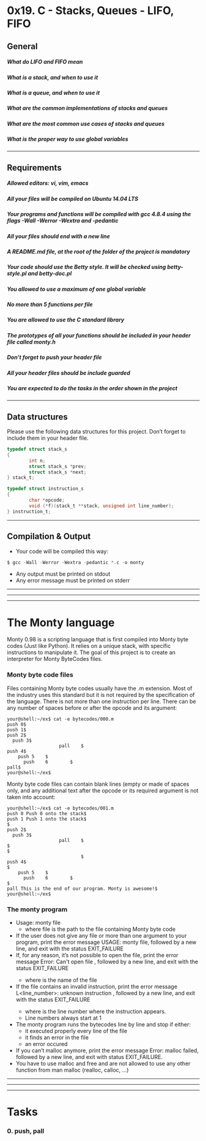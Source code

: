 # 0x19. C - Stacks, Queues - LIFO, FIFO

## General
#####  What do LIFO and FIFO mean
##### What is a stack, and when to use it
##### What is a queue, and when to use it
##### What are the common implementations of stacks and queues
##### What are the most common use cases of stacks and queues
##### What is the proper way to use global variables
---
## Requirements
##### Allowed editors: vi, vim, emacs
##### All your files will be compiled on Ubuntu 14.04 LTS
##### Your programs and functions will be compiled with gcc 4.8.4 using the flags -Wall -Werror -Wextra and -pedantic
##### All your files should end with a new line
##### A README.md file, at the root of the folder of the project is mandatory
##### Your code should use the Betty style. It will be checked using betty-style.pl and betty-doc.pl
##### You allowed to use a maximum of one global variable
##### No more than 5 functions per file
##### You are allowed to use the C standard library
##### The prototypes of all your functions should be included in your header file called monty.h
##### Don’t forget to push your header file
##### All your header files should be include guarded
##### You are expected to do the tasks in the order shown in the project
---
## Data structures
Please use the following data structures for this project. Don’t forget to include them in your header file.
```c
typedef struct stack_s
{
        int n;
        struct stack_s *prev;
        struct stack_s *next;
} stack_t;

typedef struct instruction_s
{
        char *opcode;
        void (*f)(stack_t **stack, unsigned int line_number);
} instruction_t;
```
---
## Compilation & Output
- Your code will be compiled this way:
```c
$ gcc -Wall -Werror -Wextra -pedantic *.c -o monty
```
- Any output must be printed on stdout
- Any error message must be printed on stderr
---
---
---
# The Monty language
Monty 0.98 is a scripting language that is first compiled into Monty byte codes (Just like Python). It relies on a unique stack, with specific instructions to manipulate it. The goal of this project is to create an interpreter for Monty ByteCodes files.

### Monty byte code files
Files containing Monty byte codes usually have the .m extension. Most of the industry uses this standard but it is not required by the specification of the language. There is not more than one instruction per line. There can be any number of spaces before or after the opcode and its argument:
```shell
your@shell:~/ex$ cat -e bytecodes/000.m
push 0$
push 1$
push 2$
  push 3$
                   pall    $
push 4$
    push 5    $
      push    6        $
pall$
your@shell:~/ex$
```
Monty byte code files can contain blank lines (empty or made of spaces only, and any additional text after the opcode or its required argument is not taken into account:
```shell
your@shell:~/ex$ cat -e bytecodes/001.m
push 0 Push 0 onto the stack$
push 1 Push 1 onto the stack$
$
push 2$
  push 3$
                   pall    $
$
$
                           $
push 4$
$
    push 5    $
      push    6        $
$
pall This is the end of our program. Monty is awesome!$
your@shell:~/ex$
```
### The monty program

- Usage: monty file
    - where file is the path to the file containing Monty byte code
- If the user does not give any file or more than one argument to your program, print the error message USAGE: monty file, followed by a new line, and exit with the status EXIT_FAILURE
- If, for any reason, it’s not possible to open the file, print the error message Error: Can't open file <file>, followed by a new line, and exit with the status EXIT_FAILURE
    - where <file> is the name of the file
- If the file contains an invalid instruction, print the error message L<line_number>: unknown instruction <opcode>, followed by a new line, and exit with the status EXIT_FAILURE
    - where is the line number where the instruction appears.
    - Line numbers always start at 1
- The monty program runs the bytecodes line by line and stop if either:
    - it executed properly every line of the file
    - it finds an error in the file
    - an error occured
- If you can’t malloc anymore, print the error message Error: malloc failed, followed by a new line, and exit with status EXIT_FAILURE.
- You have to use malloc and free and are not allowed to use any other function from man malloc (realloc, calloc, …)
---
---
---
# Tasks
### 0. push, pall 
